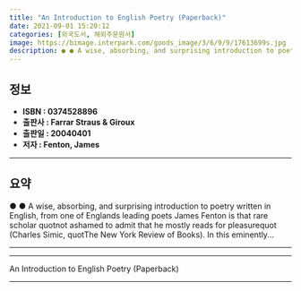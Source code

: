 ```yaml
---
title: "An Introduction to English Poetry (Paperback)"
date: 2021-09-01 15:20:12
categories: [외국도서, 해외주문원서]
image: https://bimage.interpark.com/goods_image/3/6/9/9/17613699s.jpg
description: ● ● A wise, absorbing, and surprising introduction to poetry written in English, from one of Englands leading poets James Fenton is that rare scholar quotnot
---
```


## **정보**

- **ISBN : 0374528896**
- **출판사 : Farrar Straus & Giroux**
- **출판일 : 20040401**
- **저자 : Fenton, James**

------



## **요약**

●  ●  A wise, absorbing, and surprising introduction to poetry written in English, from one of Englands leading poets James Fenton is that rare scholar quotnot ashamed to admit that he mostly reads for pleasurequot (Charles Simic, quotThe New York Review of Books). In this eminently... 

------



------


An Introduction to English Poetry (Paperback) 

------


